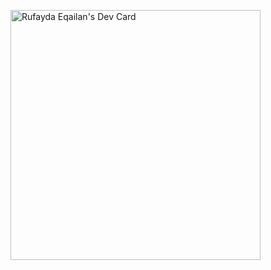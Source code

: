 <a href="https://app.daily.dev/rufaydaeqailan"><img src="https://api.daily.dev/devcards/69748809a17b419e8c123106f47a5ea1.png?r=hzy" width="400" alt="Rufayda Eqailan's Dev Card"/></a>
